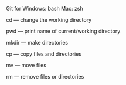 Git for Windows: bash
Mac: zsh

cd — change the working directory

pwd — print name of current/working directory

mkdir — make directories

cp — copy files and directories

mv — move files

rm — remove files or directories
